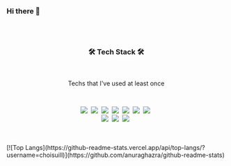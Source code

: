 ### Hi there 👋

<!--
**choisuill/choisuill** is a ✨ _special_ ✨ repository because its `README.md` (this file) appears on your GitHub profile.

Here are some ideas to get you started:

- 🔭 I’m currently working on ...
- 🌱 I’m currently learning ...
- 👯 I’m looking to collaborate on ...
- 🤔 I’m looking for help with ...
- 💬 Ask me about ...
- 📫 How to reach me: ...
- 😄 Pronouns: ...
- ⚡ Fun fact: ...
-->


<!-- ![choisuill's github stats](https://github-readme-stats.vercel.app/api?username=choisuill&show_icons=true&theme=dark&count_private=false) -->




</br>
</br>
<h3 align="center">🛠 Tech Stack 🛠</h3>
</br>
<p align="center"> Techs that I've used at least once </p>
</br>
<p align="center">
  <img src="https://img.shields.io/badge/Python-3766AB?style=flat-square&logo=Python&logoColor=white"/></a>&nbsp;
  <img src="https://img.shields.io/badge/Html-e34f26?style=flat-square&logo=Html&logoColor=white"/></a>&nbsp;
  <img src="https://img.shields.io/badge/Css-1572B6?style=flat-square&logo=Css3&logoColor=white"/></a>&nbsp;
  <img src="https://img.shields.io/badge/JavaScript-F7DF1E?style=flat-square&logo=JavaScript&logoColor=white"/></a>&nbsp;
  <img src="https://img.shields.io/badge/Jquery-0769ad?style=flat-square&logo=Jquery&logoColor=white"/></a>&nbsp;
  <img src="https://img.shields.io/badge/Vue-4fc08d?style=flat-square&logo=Vue.js&logoColor=white"/></a>&nbsp;
  <img src="https://img.shields.io/badge/React-61dafb?style=flat-square&logo=React&logoColor=white"/></a>&nbsp;
  </br>
  <img src="https://img.shields.io/badge/WordPress-21759b?style=flat-square&logo=wordpress&logoColor=white"/></a>&nbsp;
  <img src="https://img.shields.io/badge/Python-3766AB?style=flat-square&logo=Python&logoColor=white"/></a>&nbsp;
  <img src="https://img.shields.io/badge/Django-092e20?style=flat-square&logo=django&logoColor=white"/></a>&nbsp;
</p>
</br>
</br>
[![Top Langs](https://github-readme-stats.vercel.app/api/top-langs/?username=choisuill)](https://github.com/anuraghazra/github-readme-stats)
